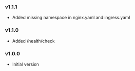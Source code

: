 ### v1.1.1
* Added missing namespace in nginx.yaml and ingress.yaml

### v1.1.0
* Added /health/check

### v1.0.0
* Initial version